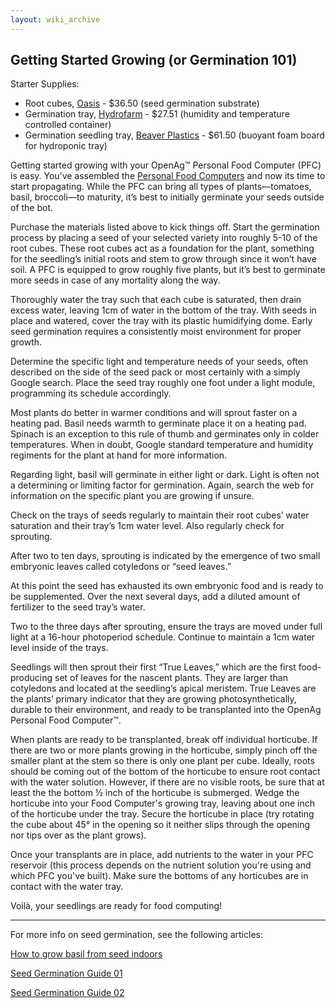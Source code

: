 ```yaml
---
layout: wiki_archive
---
```


## Getting Started Growing (or Germination 101)

Starter Supplies:

-   Root cubes,
    [Oasis](https://www.amazon.com/Oasis-Horticubes-2-Pack/dp/B007QVA7BS/ref=sr_1_1?ie=UTF8&qid=1488998955&sr=8-1&keywords=oasis+horticubes) -
    $36.50 (seed germination substrate)
-   Germination tray,
    [Hydrofarm](https://www.amazon.com/Jump-Start-CK64060-House-insert/dp/B000HHO1RO/ref=sr_1_6?ie=UTF8&qid=1488999090&sr=8-6&keywords=seed+germination+dome) -
    $27.51 (humidity and temperature controlled container)
-   Germination seedling tray, [Beaver
    Plastics](https://www.amazon.com/gp/product/B01GG96GUQ/ref=oh_aui_search_detailpage?ie=UTF8&psc=1) -
    $61.50 (buoyant foam board for hydroponic tray)

Getting started growing with your OpenAg™ Personal Food Computer (PFC)
is easy. You’ve assembled the [Personal Food
Computers](/archived_wiki/personal_food_computers.md) and now its time to start
propagating. While the PFC can bring all types of plants––tomatoes,
basil, broccoli––to maturity, it’s best to initially germinate your
seeds outside of the bot.

Purchase the materials listed above to kick things off. Start the
germination process by placing a seed of your selected variety into
roughly 5-10 of the root cubes. These root cubes act as a foundation for
the plant, something for the seedling’s initial roots and stem to grow
through since it won’t have soil. A PFC is equipped to grow roughly five
plants, but it’s best to germinate more seeds in case of any mortality
along the way.

Thoroughly water the tray such that each cube is saturated, then drain
excess water, leaving 1cm of water in the bottom of the tray. With seeds
in place and watered, cover the tray with its plastic humidifying dome.
Early seed germination requires a consistently moist environment for
proper growth.

Determine the specific light and temperature needs of your seeds, often
described on the side of the seed pack or most certainly with a simply
Google search. Place the seed tray roughly one foot under a light
module, programming its schedule accordingly.

Most plants do better in warmer conditions and will sprout faster on a
heating pad. Basil needs warmth to germinate place it on a heating pad.
Spinach is an exception to this rule of thumb and germinates only in
colder temperatures. When in doubt, Google standard temperature and
humidity regiments for the plant at hand for more information.

Regarding light, basil will germinate in either light or dark. Light is
often not a determining or limiting factor for germination. Again,
search the web for information on the specific plant you are growing if
unsure.

Check on the trays of seeds regularly to maintain their root cubes’
water saturation and their tray’s 1cm water level. Also regularly check
for sprouting.

After two to ten days, sprouting is indicated by the emergence of two
small embryonic leaves called cotyledons or “seed leaves.”

At this point the seed has exhausted its own embryonic food and is ready
to be supplemented. Over the next several days, add a diluted amount of
fertilizer to the seed tray’s water.

Two to the three days after sprouting, ensure the trays are moved under
full light at a 16-hour photoperiod schedule. Continue to maintain a 1cm
water level inside of the trays.

Seedlings will then sprout their first “True Leaves,” which are the
first food-producing set of leaves for the nascent plants. They are
larger than cotyledons and located at the seedling’s apical meristem.
True Leaves are the plants’ primary indicator that they are growing
photosynthetically, durable to their environment, and ready to be
transplanted into the OpenAg Personal Food Computer™.

When plants are ready to be transplanted, break off individual
horticube. If there are two or more plants growing in the horticube,
simply pinch off the smaller plant at the stem so there is only one
plant per cube. Ideally, roots should be coming out of the bottom of the
horticube to ensure root contact with the water solution. However, if
there are no visible roots, be sure that at least the the bottom ½ inch
of the horticube is submerged. Wedge the horticube into your Food
Computer's growing tray, leaving about one inch of the horticube under
the tray. Secure the horticube in place (try rotating the cube about 45°
in the opening so it neither slips through the opening nor tips over as
the plant grows).

Once your transplants are in place, add nutrients to the water in your
PFC reservoir (this process depends on the nutrient solution you're
using and which PFC you've built). Make sure the bottoms of any
horticubes are in contact with the water tray.

Voilà, your seedlings are ready for food computing!

------------------------------------------------------------------------

For more info on seed germination, see the following articles:

[How to grow basil from seed
indoors](http://howtoculinaryherbgarden.com/grow-basil-from-seed-indoors/)

[Seed Germination Guide
01](https://pubs.ext.vt.edu/426/426-001/426-001_pdf.pdf)

[Seed Germination Guide
02](https://extension.umaine.edu/gardening/manual/propagation/plant-propagation/)
